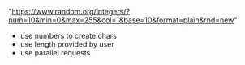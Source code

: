 "https://www.random.org/integers/?num=10&min=0&max=255&col=1&base=10&format=plain&rnd=new"

- use numbers to create chars 
- use length provided by user
- use parallel requests 